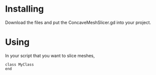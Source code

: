 # Installing
Download the files and put the ConcaveMeshSlicer.gd into your project.

# Using
In your script that you want to slice meshes,
``` gdscript
class MyClass
end
```
